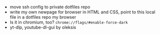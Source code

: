 - move ssh config to private dotfiles repo
- write my own newpage for browser in HTML and CSS, point to this local file in a dotfiles repo my browser
- Is it in chromium, too? `chrome://flags/#enable-force-dark`
- yt-dlp, youtube-dl-gui by oleksis 
